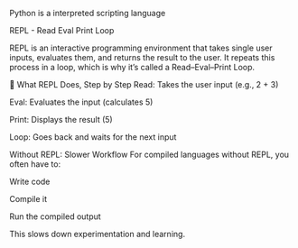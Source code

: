 Python is a interpreted scripting language 

REPL - Read Eval Print Loop

REPL is an interactive programming environment that takes single user inputs, evaluates them, and returns the result to the user. It repeats this process in a loop, which is why it’s called a Read–Eval–Print Loop.

🔹 What REPL Does, Step by Step
Read: Takes the user input (e.g., 2 + 3)

Eval: Evaluates the input (calculates 5)

Print: Displays the result (5)

Loop: Goes back and waits for the next input

Without REPL: Slower Workflow
For compiled languages without REPL, you often have to:

Write code

Compile it

Run the compiled output

This slows down experimentation and learning.